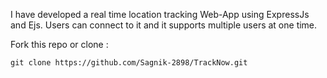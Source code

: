 I have developed a real time location tracking Web-App using ExpressJs and Ejs. Users can connect to it and it supports multiple users at one time.

Fork this repo or clone :

```
git clone https://github.com/Sagnik-2898/TrackNow.git
```
